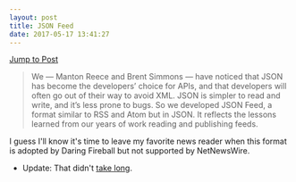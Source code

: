 ```yaml
---
layout: post
title: JSON Feed
date: 2017-05-17 13:41:27
---
```

[Jump to Post](https://jsonfeed.org/)

>We — Manton Reece and Brent Simmons — have noticed that JSON has become the developers’ choice for APIs, and that developers will often go out of their way to avoid XML. JSON is simpler to read and write, and it’s less prone to bugs. So we developed JSON Feed, a format similar to RSS and Atom but in JSON. It reflects the lessons learned from our years of work reading and publishing feeds.

I guess I'll know it's time to leave my favorite news reader when this format is adopted by Daring Fireball but not supported by NetNewsWire. 
 
 * Update: That didn't [take long](https://daringfireball.net/feeds/json). 